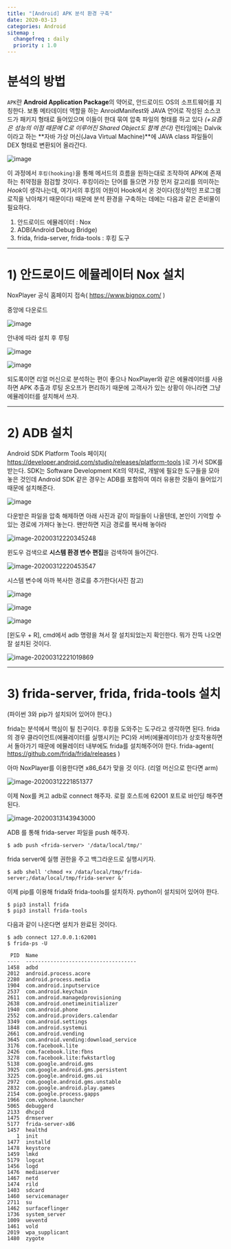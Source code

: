 ```yaml
---
title: "[Android] APK 분석 환경 구축"
date: 2020-03-13
categories: Android
sitemap :
  changefreq : daily
  priority : 1.0
---
```




# 분석의 방법

`APK`란 **Android Application Package**의 약어로, 안드로이드 OS의 소프트웨어를 지칭한다. 보통 메타데이터 역할을 하는 AnroidManifest와 JAVA 언어로 작성된 소스코드가 패키지 형태로 들어있으며 이들이 한대 묶여 압축 파일의 형태를 하고 있다 *(+요즘은 성능의 이점 때문에 C로 이루어진 Shared Object도 함께 쓴다)* 런타임에는 Dalvik이라고 하는 **자바 가상 머신(Java Virtual Machine)**에 JAVA class 파일들이 DEX 형태로 변환되어 올라간다.

  ![image](https://user-images.githubusercontent.com/44183111/76522506-09366880-64aa-11ea-8ec3-8ed3b70b3b3d.png)



이 과정에서 `후킹(hooking)`을 통해 메서드의 흐름을 원하는대로 조작하여 APK에 존재하는 취약점을 점검할 것이다. 후킹이라는 단어를 들으면 가장 먼저 갈고리를 의미하는 *Hook*이 생각나는데, 여기서의 후킹의 어원이 Hook에서 온 것이다(정상적인 프로그램 로직을 낚아채기 때문이다) 때문에 분석 환경을 구축하는 데에는 다음과 같은 준비물이 필요하다.

1. 안드로이드 에뮬레이터 : Nox
2. ADB(Android Debug Bridge)
3. frida, frida-server, frida-tools : 후킹 도구



---



# 1) 안드로이드 에뮬레이터 Nox 설치

 NoxPlayer 공식 홈페이지 접속( https://www.bignox.com/ )

 중앙에 다운로드

  ![image](https://user-images.githubusercontent.com/44183111/76523394-b52c8380-64ab-11ea-8fb3-963244122799.png)



 안내에 따라 설치 후 루팅

  ![image](https://user-images.githubusercontent.com/44183111/76523534-eb6a0300-64ab-11ea-823c-6d522af3399b.png)

  ![image](https://user-images.githubusercontent.com/44183111/76523595-02105a00-64ac-11ea-9f0b-39914f6ffc6c.png)

  
  되도록이면 리얼 머신으로 분석하는 편이 좋으나 NoxPlayer와 같은 에뮬레이터를 사용하면 APK 추출과 루팅 온오프가 편리하기 때문에 고객사가 있는 상황이 아니라면 그냥 에뮬레이터를 설치해서 쓰자.



---



# 2) ADB 설치

 Android SDK Platform Tools 페이지( https://developer.android.com/studio/releases/platform-tools )로 가서 SDK를 받는다. SDK는 Software Development Kit의 약자로, 개발에 필요한 도구들을 모아놓은 것인데 Android SDK 같은 경우는 ADB를 포함하여 여러 유용한 것들이 들어있기 때문에 설치해준다.

  ![image](https://user-images.githubusercontent.com/44183111/76524199-fe310780-64ac-11ea-8036-8d21460eab7f.png)



 다운받은 파일을 압축 해제하면 아래 사진과 같이 파일들이 나올텐데, 본인이 기억할 수 있는 경로에 가져다 놓는다. 왠만하면 지금 경로를 복사해 놓아라

   ![image-20200312220345248](https://user-images.githubusercontent.com/44183111/76593451-b1dfd900-6539-11ea-9295-e5ff9191795d.png)


 
 윈도우 검색으로 **시스템 환경 변수 편집**을 검색하여 들어간다.

   ![image-20200312220453547](https://user-images.githubusercontent.com/44183111/76593502-d471f200-6539-11ea-8b85-4c8fdef48630.png)




 시스템 변수에 아까 복사한 경로를 추가한다(사진 참고)

   ![image](https://user-images.githubusercontent.com/44183111/76524686-d1c9bb00-64ad-11ea-8f7a-16bea378ee16.png)

   ![image](https://user-images.githubusercontent.com/44183111/76593558-03886380-653a-11ea-8c0b-e988e84d5459.png)


   ![image](https://user-images.githubusercontent.com/44183111/76524824-19504700-64ae-11ea-91a0-77161854507a.png)



 [윈도우 + R], cmd에서 adb 명령을 쳐서 잘 설치되었는지 확인한다. 뭐가 잔뜩 나오면 잘 설치된 것이다.

   ![image-20200312221019869](https://user-images.githubusercontent.com/44183111/76593645-3c283d00-653a-11ea-9b25-6dd7ac15b3ec.png)


---



# 3) frida-server, frida, frida-tools 설치

(파이썬 3와 pip가 설치되어 있어야 한다.)

frida는 분석에서 핵심이 될 친구이다. 후킹을 도와주는 도구라고 생각하면 된다. frida의 경우 클라이언트(에뮬레이터를 실행시키는 PC)와 서버(에뮬레이터)가 상호작용하면서 돌아가기 때문에 에뮬레이터 내부에도 frida를 설치해주어야 한다. frida-agent( https://github.com/frida/frida/releases )



아마 NoxPlayer를 이용한다면 x86_64가 맞을 것 이다. (리얼 머신으로 한다면 arm)

  ![image-20200312221851377](https://user-images.githubusercontent.com/44183111/76593678-56fab180-653a-11ea-9248-06396e8d1ea2.png)



이제 Nox를 켜고 adb로 connect 해주자. 로컬 호스트에 62001 포트로 바인딩 해주면 된다.

  ![image-20200313143943000](https://user-images.githubusercontent.com/44183111/76593682-582bde80-653a-11ea-9f32-f183f64dbf23.png)




ADB 를 통해 frida-server 파일을 push 해주자.

```
$ adb push <frida-server> '/data/local/tmp/'
```

frida server에 실행 권한을 주고 백그라운드로 실행시키자.

```
$ adb shell 'chmod +x /data/local/tmp/frida-server;/data/local/tmp/frida-server &'
```


이제 pip를 이용해 frida와 frida-tools를 설치하자. python이 설치되어 있어야 한다.

```
$ pip3 install frida
$ pip3 install frida-tools
```

다음과 같이 나온다면 설치가 완료된 것이다.
```
$ adb connect 127.0.0.1:62001
$ frida-ps -U

 PID  Name
----  ------------------------------------
1458  adbd
2012  android.process.acore
2280  android.process.media
1904  com.android.inputservice
2537  com.android.keychain
2611  com.android.managedprovisioning
2638  com.android.onetimeinitializer
1940  com.android.phone
2552  com.android.providers.calendar
3349  com.android.settings
1848  com.android.systemui
2661  com.android.vending
3645  com.android.vending:download_service
3176  com.facebook.lite
2426  com.facebook.lite:fbns
3278  com.facebook.lite:fwkstartlog
5138  com.google.android.gms
3925  com.google.android.gms.persistent
3225  com.google.android.gms.ui
2972  com.google.android.gms.unstable
2832  com.google.android.play.games
2154  com.google.process.gapps
1966  com.vphone.launcher
5065  debuggerd
2133  dhcpcd
1475  drmserver
5177  frida-server-x86
1457  healthd
   1  init
1477  installd
1478  keystore
1459  lmkd
5179  logcat
1456  logd
1476  mediaserver
1467  netd
1474  rild
1403  sdcard
1460  servicemanager
2711  su
1462  surfaceflinger
1736  system_server
1009  ueventd
1461  vold
2019  wpa_supplicant
1480  zygote
```
